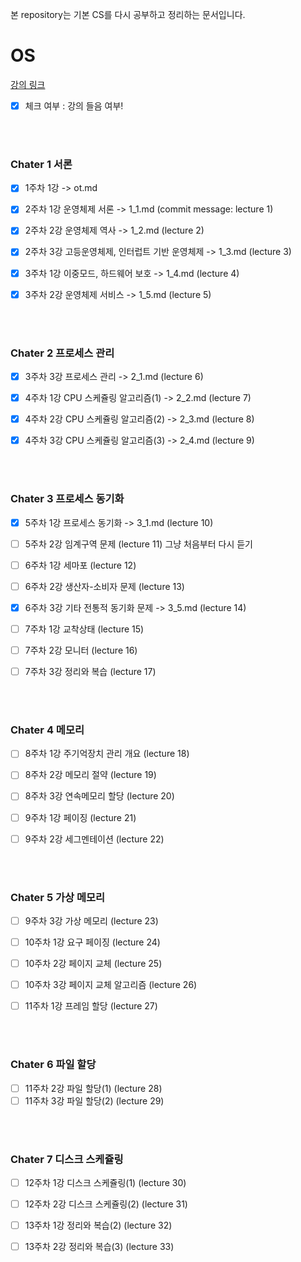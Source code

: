 본 repository는 기본 CS를 다시 공부하고 정리하는 문서입니다.



# OS

[강의 링크](http://www.kocw.net/home/search/kemView.do?kemId=978503)

- [X] 체크 여부 : 강의 들음 여부!

<br>
<br>

### Chater 1 서론

- [X] 1주차 1강 -> ot.md

- [X] 2주차 1강 운영체제 서론 -> 1_1.md (commit message: lecture 1)
- [X] 2주차 2강 운영체제 역사 -> 1_2.md (lecture 2)
- [X] 2주차 3강 고등운영체제, 인터럽트 기반 운영체제 -> 1_3.md (lecture 3)

- [X] 3주차 1강 이중모드, 하드웨어 보호 -> 1_4.md (lecture 4)
- [X] 3주차 2강 운영체제 서비스 -> 1_5.md (lecture 5)

<br>
<br>

### Chater 2 프로세스 관리

- [X] 3주차 3강 프로세스 관리 -> 2_1.md (lecture 6)

- [X] 4주차 1강 CPU 스케쥴링 알고리즘(1) -> 2_2.md (lecture 7)
- [X] 4주차 2강 CPU 스케쥴링 알고리즘(2) -> 2_3.md (lecture 8)
- [X] 4주차 3강 CPU 스케쥴링 알고리즘(3) -> 2_4.md (lecture 9)

<br>
<br>

### Chater 3 프로세스 동기화

- [X] 5주차 1강 프로세스 동기화 -> 3_1.md (lecture 10)
- [ ] 5주차 2강 임계구역 문제 (lecture 11) 그냥 처음부터 다시 듣기

- [ ] 6주차 1강 세마포 (lecture 12)
- [ ] 6주차 2강 생산자-소비자 문제 (lecture 13)
- [X] 6주차 3강 기타 전통적 동기화 문제  -> 3_5.md (lecture 14)

- [ ] 7주차 1강 교착상태 (lecture 15)
- [ ] 7주차 2강 모니터 (lecture 16)
- [ ] 7주차 3강 정리와 복습 (lecture 17)

<br>
<br>

### Chater 4 메모리

- [ ] 8주차 1강 주기억장치 관리 개요 (lecture 18)
- [ ] 8주차 2강 메모리 절약 (lecture 19)
- [ ] 8주차 3강 연속메모리 할당 (lecture 20)

- [ ] 9주차 1강 페이징 (lecture 21)
- [ ] 9주차 2강 세그멘테이션 (lecture 22)

<br>
<br>

### Chater 5 가상 메모리

- [ ] 9주차 3강 가상 메모리 (lecture 23)

- [ ] 10주차 1강 요구 페이징 (lecture 24)
- [ ] 10주차 2강 페이지 교체 (lecture 25)
- [ ] 10주차 3강 페이지 교체 알고리즘 (lecture 26)

- [ ] 11주차 1강 프레임 할당 (lecture 27)

<br>
<br>

### Chater 6 파일 할당

- [ ] 11주차 2강 파일 할당(1) (lecture 28)
- [ ] 11주차 3강 파일 할당(2) (lecture 29)

<br>
<br>

### Chater 7 디스크 스케쥴링

- [ ] 12주차 1강 디스크 스케쥴링(1) (lecture 30)
- [ ] 12주차 2강 디스크 스케쥴링(2) (lecture 31)

- [ ] 13주차 1강 정리와 복습(2) (lecture 32)
- [ ] 13주차 2강 정리와 복습(3) (lecture 33)

<br>
<br>
<br>
<br>
<br>
